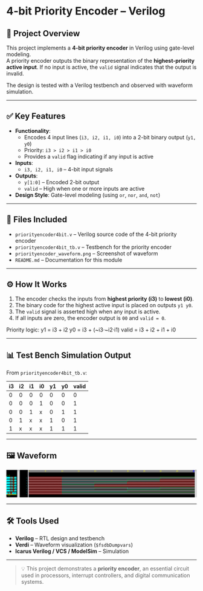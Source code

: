 # 4-bit Priority Encoder – Verilog

## 🧠 Project Overview
This project implements a **4-bit priority encoder** in Verilog using gate-level modeling.  
A priority encoder outputs the binary representation of the **highest-priority active input**. If no input is active, the `valid` signal indicates that the output is invalid.  

The design is tested with a Verilog testbench and observed with waveform simulation.

---

## ✅ Key Features
- **Functionality**:
  - Encodes 4 input lines (`i3, i2, i1, i0`) into a 2-bit binary output (`y1, y0`)
  - Priority: `i3 > i2 > i1 > i0`
  - Provides a `valid` flag indicating if any input is active
- **Inputs**:
  - `i3, i2, i1, i0` – 4-bit input signals
- **Outputs**:
  - `y[1:0]` – Encoded 2-bit output
  - `valid` – High when one or more inputs are active
- **Design Style**: Gate-level modeling (using `or`, `nor`, `and`, `not`)

---

## 📂 Files Included
- `priorityencoder4bit.v` – Verilog source code of the 4-bit priority encoder  
- `priorityencoder4bit_tb.v` – Testbench for the priority encoder  
- `priorityencoder_waveform.png` – Screenshot of waveform  
- `README.md` – Documentation for this module  

---

## ⚙️ How It Works
1. The encoder checks the inputs from **highest priority (i3)** to **lowest (i0)**.  
2. The binary code for the highest active input is placed on outputs `y1 y0`.  
3. The `valid` signal is asserted high when any input is active.  
4. If all inputs are zero, the encoder output is `00` and `valid = 0`.  

Priority logic:
y1 = i3 + i2
y0 = i3 + (~i3·~i2·i1)
valid = i3 + i2 + i1 + i0

---

## 📊 Test Bench Simulation Output
From `priorityencoder4bit_tb.v`:

| i3 | i2 | i1 | i0 | y1 | y0 | valid |
|----|----|----|----|----|----|-------|
| 0  | 0  | 0  | 0  |  0 |  0 |   0   |
| 0  | 0  | 0  | 1  |  0 |  0 |   1   |
| 0  | 0  | 1  | x  |  0 |  1 |   1   |
| 0  | 1  | x  | x  |  1 |  0 |   1   |
| 1  | x  | x  | x  |  1 |  1 |   1   |

---

## 🖼 Waveform
![Priority Encoder Gate level Waveform](priorityencoder_waveform_gatelevel.png)

---

## 🛠 Tools Used
- **Verilog** – RTL design and testbench  
- **Verdi** – Waveform visualization (`$fsdbDumpvars`)  
- **Icarus Verilog / VCS / ModelSim** – Simulation  

---

> 💡 This project demonstrates a **priority encoder**, an essential circuit used in processors, interrupt controllers, and digital communication systems.